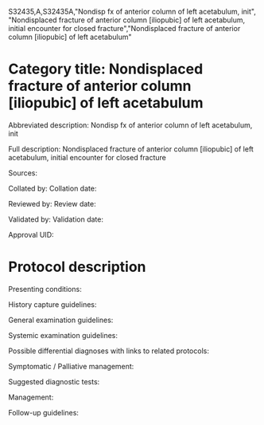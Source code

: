 S32435,A,S32435A,"Nondisp fx of anterior column of left acetabulum, init", "Nondisplaced fracture of anterior column [iliopubic] of left acetabulum, initial encounter for closed fracture","Nondisplaced fracture of anterior column [iliopubic] of left acetabulum"
# Category title: Nondisplaced fracture of anterior column [iliopubic] of left acetabulum

Abbreviated description: Nondisp fx of anterior column of left acetabulum, init

Full description: Nondisplaced fracture of anterior column [iliopubic] of left acetabulum, initial encounter for closed fracture

Sources:

Collated by:
Collation date:

Reviewed by:
Review date:

Validated by:
Validation date:

Approval UID:

# Protocol description

Presenting conditions:

History capture guidelines:

General examination guidelines:

Systemic examination guidelines:

Possible differential diagnoses with links to related protocols:

Symptomatic / Palliative management:

Suggested diagnostic tests:

Management:

Follow-up guidelines:
